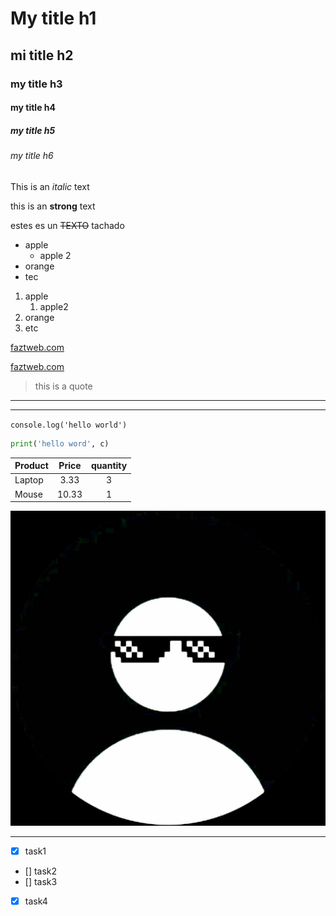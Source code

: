 <!-- HEADINGS -->

# My title h1
## mi title h2
### my title h3
#### my title h4
##### my title h5
###### my title h6

<!-- italic -->
This is an *italic* text

<!-- strong -->
this is an **strong** text

<!-- strikethroough -->
estes es un ~~TEXTO~~ tachado

<!-- ul -->
* apple
    * apple 2
* orange
* tec

1. apple
    1. apple2
2. orange
3. etc

[faztweb.com](https://www.faztweb.com)

[faztweb.com](https://www.faztweb.com "Custom title")

> this is a quote

---
___

`console.log('hello world')`

```python
print('hello word', c)
```
<!-- TABLES -->
| Product       | Price         |quantity   |
| ------------- |:-------------:| :--------:|
| Laptop        | 3.33          | 3         |
| Mouse         | 10.33         | 1         |

![profile picture](Twitter.jpg "profile")

--- 

<!-- GITHUB MARKDOWN -->

* [x] task1
* [] task2
* [] task3
* [x] task4

